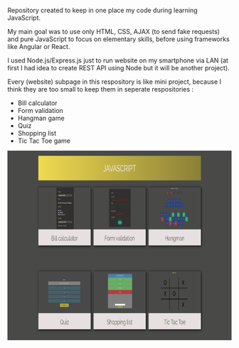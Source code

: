 Repository created to keep in one place my code during learning JavaScript. 

My main goal was to use only HTML, CSS, AJAX (to send fake requests) and pure JavaScript to focus on elementary skills, before using frameworks like Angular or React.

I used Node.js/Express.js just to run website on my smartphone via LAN (at first I had idea to create REST API using Node but it will be another project).

Every (website) subpage in this respository is like mini project, because I think they are too small to keep them in seperate respositories :

- Bill calculator
- Form validation
- Hangman game
- Quiz
- Shopping list
- Tic Tac Toe game

<p align="center">
  <img width="800" height="427" src="public/images/index.png">
</p>